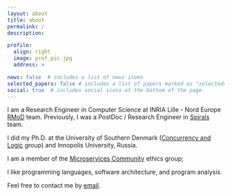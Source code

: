 ```yaml
---
layout: about
title: about
permalink: /
description: 

profile:
  align: right
  image: prof_pic.jpg
  address: >

news: false  # includes a list of news items
selected_papers: false # includes a list of papers marked as "selected={true}"
social: true  # includes social icons at the bottom of the page
---
```


I am a Research Engineer in Computer Science at INRIA Lille - Nord Europe [RMoD](https://rmod.gitlabpages.inria.fr/website/) team. 
Previously, I was a PostDoc / Research Engineer in [Spirals](https://team.inria.fr/spirals/) team. 

I did my Ph.D. at the University of Southern Denmark ([Concurrency and Logic](https://acp.sdu.dk) group) and Innopolis University, Russia.

I am a member of the [Microservices Community](https://www.microservices.community) ethics group;

I like programming languages, software architecture, and program analysis. 

Feel free to contact me by [email](mailto:larisa.safina@inria.fr).
